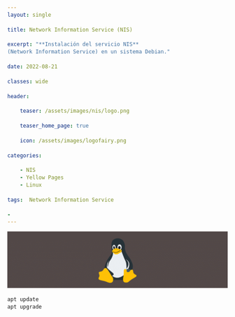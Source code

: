 ```yaml
---
layout: single

title: Network Information Service (NIS)

excerpt: "**Instalación del servicio NIS**
(Network Information Service) en un sistema Debian."

date: 2022-08-21

classes: wide

header:

    teaser: /assets/images/nis/logo.png

    teaser_home_page: true
    
    icon: /assets/images/logofairy.png

categories:

    - NIS
    - Yellow Pages
    - Linux
    
tags:  Network Information Service

- 
---
```



![](/assets/images/nis/wallpapers.png)

```bash
apt update
apt upgrade
```
